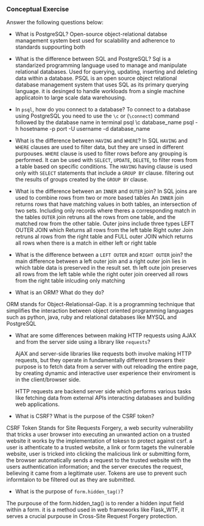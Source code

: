 ### Conceptual Exercise

Answer the following questions below:

- What is PostgreSQL?
  Open-source object-relational databse management system best used for scalability and adherence to standards suppourting both

- What is the difference between SQL and PostgreSQL?
  Sql is a standarized programming language used to manage and manipulate relational databases. Used for querying, updating, inserting and
    deleting data within a database.
  PSQL is an open source object relational database management system that uses SQL as its primary querying language. it is desinged to handle workloads from a single machine applicatoin to large scale  data warehousing.

- In `psql`, how do you connect to a database?
  To connect to a database using PostgreSQL you need to use the `\c` or (`\connect`) command followed by the database name
  in terminal
  psql
  \c database_name
  psql -h hosetname -p port -U username -d database_name

- What is the difference between `HAVING` and `WHERE`?
  In SQL `HAVING` and `WHERE` clauses are used to filter data, but they are unsed in different purpouses.
  `WHERE` clause is used to filter rows before any grouping is performed. It can be used with `SELECT`, `UPDATE`, `DELETE`, to filter rows from a table based on specific conditions.
  The `HAVING` having clause is used only with `SELECT` statements that include a `GROUP BY` clause. filtering out the results of groups created by the    `GROUP BY` clause.


- What is the difference between an `INNER` and `OUTER` join?
  In SQL joins are used to combine rows from two or more based tables
  An `INNER` join returns rows that have matching values in both tables, an intersection of two sets.
  Including only records where theres a corresponding match in the tables
  `OUTER` join retruns all the rows from one table, and the matched row from the other table.
  Outer joins include three types LEFT OUTER JOIN which  Returns all rows from the left table
  Right outer Join retruns al rows from the right table and FULL outer JOIN which returns all rows when there is a match in either left or right table



- What is the difference between a `LEFT OUTER` and `RIGHT OUTER` join?
the main difference between a left outer join and a right outer join lies in which table data is preserved in the result set.
th left oute join preserves all rows from the left table
while the right outer join oreerved all rows from the right table inlcuding only matching

- What is an ORM? What do they do?

ORM stands for Object-Relationsal-Gap. it is a programming technique that simplifies the interaction between object oriented programming languages such as python, java, ruby and relational databases like MYSQL and PostgreSQL

- What are some differences between making HTTP requests using AJAX
  and from the server side using a library like `requests`?

  AjAX and server-side libraries like requests both involve making HTTP requests, but they operate in fundamentally different browsers
  their purpose is to fetch data from a server with out reloading the entire page, by creating dynamic and interactive user experience
  their enviroment is in the client/browser side.

  HTTP requests  are  backend server side which performs various tasks like fetching data from external APIs interacting databases and building web applications.


- What is CSRF? What is the purpose of the CSRF token?

CSRF Token Stands for Site Requests Forgery, a web security vulnerability that tricks a user browser into executing an unwanted action on a trusted website it works by the implementation of tokesn to protect against csrf. a user is athenticate to a trusted website, a link or form tagets the vulnerable website, user is tricked into clicking the malicious link or submitting form, the browser automatically sends a request to the trusted website with the users authentication information; and the server executes the request, believing it came from a legitimate user.
Tokens are use to prevent such informtaion to be filtered out as they are submitted.

- What is the purpose of `form.hidden_tag()`?

The purpouse of the form.hidden_tag() is to render a hidden input field within a form. it is a method used in web frameworks like Flask_WTF, it serves a crucial purpouse in Cross-Site Request Forgery protection.